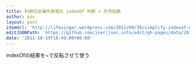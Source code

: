 ```yaml
---
title: 利用位反操作来简化 indexOf 判断 « 岁月如歌
author: azu
layout: post
itemUrl: 'http://lifesinger.wordpress.com/2011/09/30/simplify-indexof-using-bitwise-not/'
editJSONPath: 'https://github.com/jser/jser.info/edit/gh-pages/data/2011/10/index.json'
date: '2011-10-19T18:49:00+00:00'
---
```

indexOfの結果を~で反転させて使う
